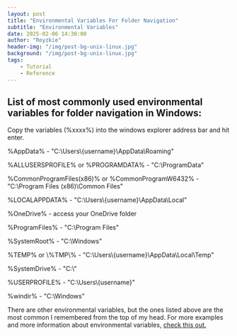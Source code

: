 ```yaml
---
layout: post
title: "Environmental Variables For Folder Navigation"
subtitle: "Environmental Variables"
date: 2025-02-06 14:30:00
author: "Royzkie"
header-img: "/img/post-bg-unix-linux.jpg"
background: "/img/post-bg-unix-linux.jpg"
tags:
    - Tutorial
    - Reference
---
```


<h2>List of most commonly used environmental variables for folder navigation in Windows:</h2>

<p>Copy the variables (%xxxx%) into the windows explorer address bar and hit enter.</p>

<p>%AppData% - "C:\Users\{username}\AppData\Roaming"</p>
<p>%ALLUSERSPROFILE% or %PROGRAMDATA% - "C:\ProgramData"</p>
<p>%CommonProgramFiles(x86)% or %CommonProgramW6432% - "C:\Program Files (x86)\Common Files"</p>
<p>%LOCALAPPDATA% - "C:\Users\{username}\AppData\Local"</p>
<p>%OneDrive% -  access your OneDrive folder</p>
<p>%ProgramFiles% - "C:\Program Files"</p>
<p>%SystemRoot% - "C:\Windows"</p>
<p>%TEMP% or \%TMP\% - "C:\Users\{username}\AppData\Local\Temp"</p>
<p>%SystemDrive% - "C:\"</p>
<p>%USERPROFILE% - "C:\Users\{username}"</p>
<p>%windir% - "C:\Windows"</p>

<p>There are other environmental variables, but the ones listed above are the most common I remembered from the top of my head. For more examples and more information about environmental variables, <a href="http://tiny.cc/jp59001" target="_blank">check this out.</a></p>

